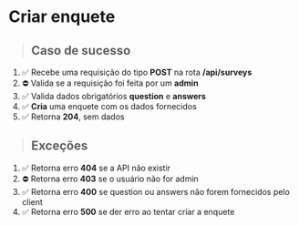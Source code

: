 # Criar enquete

> ## Caso de sucesso
1. ✅ Recebe uma requisição do tipo **POST** na rota **/api/surveys**
1. ⛔ Valida se a requisição foi feita por um **admin**
1. ✅ Valida dados obrigatórios **question** e **answers**
1. ✅ **Cria** uma enquete com os dados fornecidos
1. ✅ Retorna **204**, sem dados

> ## Exceções
1. ✅ Retorna erro **404** se a API não existir
1. ⛔ Retorna erro **403** se o usuário não for admin
1. ✅ Retorna erro **400** se question ou answers não forem fornecidos pelo client
1. ✅ Retorna erro **500** se der erro ao tentar criar a enquete